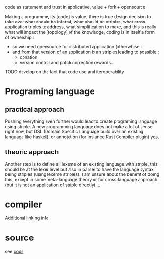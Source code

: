 code as statement and trust in applicative, value + fork + opensource


Making a programme, its [code] is value, there is true design decision to take over what should be infered, what should be striples, what cross application triples to address, what simplification to make, and this is really what will impact the [topology] of the knowledge, coding is in itself a form of ownership : 
   - so we need opensource for distributed application (otherwhise )
   - and from that version of an application is an striples leading to possible :
      - donation
      - version control and patch correction rewards...

TODO develop on the fact that code use and iteroperability 



# Programing language

## practical approach

Pushing everything even further would lead to create programing language using striple.
A new programming language does not make a lot of sense right now, but DSL (Domain Specific Language build over an existing language like haskell), or annotation (for instance Rust Compiler plugin) yes.

## theoric approach

Another step is to define all lexeme of an existing language with striple, this should be at the lexer level but also in parser to have the language syntax being striples (using lexeme striples). 
I am unsure about the benefit of doing this, except in some meta-language theory or for cross-language approach (but it is not an application of striple directly) ...

# compiler

Additional [linking](./linker.md) info

# source

see [code](./code.md)


